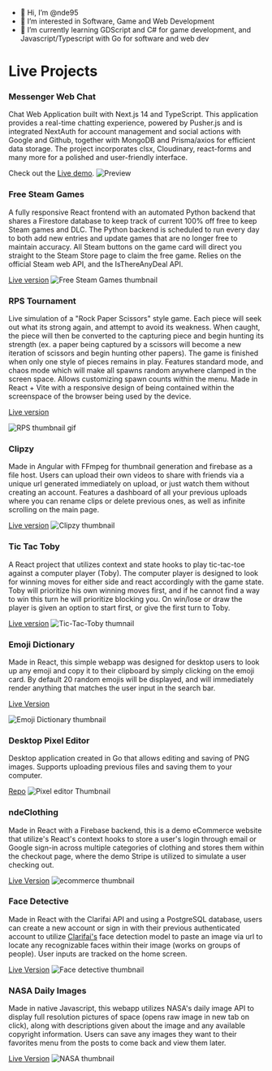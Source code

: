 - 👋 Hi, I’m @nde95
- 👀 I’m interested in Software, Game and Web Development
- 🌱 I’m currently learning GDScript and C# for game development, and Javascript/Typescript with Go for software and web dev

# Live Projects

### Messenger Web Chat

Chat Web Application built with Next.js 14 and TypeScript. This application provides a real-time chatting experience, powered by Pusher.js and is integrated NextAuth for account management and social actions with Google and Github, together with MongoDB and Prisma/axios for efficient data storage. The project incorporates clsx, Cloudinary, react-forms and many more for a polished and user-friendly interface.

Check out the [Live demo](https://chatapp-seven-silk.vercel.app/).
![Preview](https://imgur.com/mU5tZVB.png)

### Free Steam Games 

A fully responsive React frontend with an automated Python backend that shares a Firestore database to keep track of current 100% off free to keep Steam games and DLC. The Python backend is scheduled to run every day to both add new entries and update games that are no longer free to maintain accuracy. All Steam buttons on the game card will direct you straight to the Steam Store page to claim the free game. Relies on the official Steam web API, and the IsThereAnyDeal API. 

[Live version](https://free-steam-games.vercel.app/)
![Free Steam Games thumbnail](https://imgur.com/laH6wQ1.png)

### RPS Tournament

Live simulation of a "Rock Paper Scissors" style game. Each piece will seek out what its strong again, and attempt to avoid its weakness. When caught, the piece will then be converted to the capturing piece and begin hunting its strength (ex. a paper being captured by a scissors will become a new iteration of scissors and begin hunting other papers). The game is finished when only one style of pieces remains in play. Features standard mode, and chaos mode which will make all spawns random anywhere clamped in the screen space. Allows customizing spawn counts within the menu. Made in React + Vite with a responsive design of being contained within the screenspace of the browser being used by the device. 

[Live version](https://rps-tournament.vercel.app/)


![RPS thumbnail gif](https://camo.githubusercontent.com/bb758faaa35866e4d1f4e8070ce31475586391fb038f686b536c7ea7151be25e/68747470733a2f2f692e696d6775722e636f6d2f644376307658392e676966)

### Clipzy 

Made in Angular with FFmpeg for thumbnail generation and firebase as a file host. Users can upload their own videos to share with friends via a unique url generated immediately on upload, or just watch them without creating an account. Features a dashboard of all your previous uploads where you can rename clips or delete previous ones, as well as infinite scrolling on the main page.

[Live version](https://ndeclipzy.vercel.app/) 
![Clipzy thumbnail](https://i.imgur.com/iI4tNBg.png)


### Tic Tac Toby

A React project that utilizes context and state hooks to play tic-tac-toe against a computer player (Toby). The computer player is designed to look for winning moves for either side and react accordingly with the game state. Toby will prioritize his own winning moves first, and if he cannot find a way to win this turn he will prioritize blocking you. On win/lose or draw the player is given an option to start first, or give the first turn to Toby. 

[Live version](https://tic-tac-toby.vercel.app/)
![Tic-Tac-Toby thumnail](https://imgur.com/GbI3vxF.png)


### Emoji Dictionary

Made in React, this simple webapp was designed for desktop users to look up any emoji and copy it to their clipboard by simply clicking on the emoji card. By default 20 random emojis will be displayed, and will immediately render anything that matches the user input in the search bar. 

[Live Version](https://emojidictionary.vercel.app/)

![Emoji Dictionary thumbnail](https://imgur.com/XxPJmHh.png)

### Desktop Pixel Editor 

Desktop application created in Go that allows editing and saving of PNG images. Supports uploading previous files and saving them to your computer. 

[Repo](https://github.com/nde95/pixel-editor)
![Pixel editor Thumbnail](https://i.imgur.com/Lr3H68e.png)

### ndeClothing

Made in React with a Firebase backend, this is a demo eCommerce website that utilize's React's context hooks to store a user's login through email or Google sign-in across multiple categories of clothing and stores them within the checkout page, where the demo Stripe is utilized to simulate a user checking out. 

[Live Version](https://ndeclothing.netlify.app/)
![ecommerce thumbnail](https://i.imgur.com/jpOtzs3.png)


### Face Detective

Made in React with the Clarifai API and using a PostgreSQL database, users can create a new account or sign in with their previous authenticated account to utilize [Clarifai's](https://www.clarifai.com/) face detection model to paste an image via url to locate any recognizable faces within their image (works on groups of people). User inputs are tracked on the home screen.

[Live Version](https://face-detective.onrender.com/)
![Face detective thumbnail](https://i.imgur.com/SAVj0Of.png)

### NASA Daily Images 

Made in native Javascript, this webapp utilizes NASA's daily image API to display full resolution pictures of space (opens raw image in new tab on click), along with descriptions given about the image and any available copyright information. Users can save any images they want to their favorites menu from the posts to come back and view them later. 

[Live Version](https://nde95.github.io/NASA-daily/)
![NASA thumbnail](https://i.imgur.com/ZcQk3Y7.png)



<!---
nde95/nde95 is a ✨ special ✨ repository because its `README.md` (this file) appears on your GitHub profile.
You can click the Preview link to take a look at your changes.
--->
